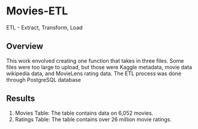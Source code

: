 # Movies-ETL
ETL - Extract, Transform, Load

## Overview
This work envolved creating one function that takes in three files. Some files were too large to upload, but those were Kaggle metadata, movie data wikipedia data, and MovieLens rating data. The ETL process was done through PostgreSQL database

## Results
1. Movies Table: The table contains data on 6,052 movies.
2. Ratings Table: The table contains over 26 million movie ratings.
